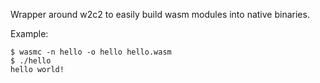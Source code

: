 Wrapper around w2c2 to easily build wasm modules into native binaries.

Example:

```
$ wasmc -n hello -o hello hello.wasm
$ ./hello
hello world!
```
